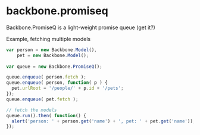 backbone.promiseq
=================

Backbone.PromiseQ is a light-weight promise queue (get it?)


Example, fetching multiple models
``` javascript
var person = new Backbone.Model(),
    pet = new Backbone.Model();
    
var queue = new Backbone.PromiseQ();

queue.enqueue( person.fetch );
queue.enqueue( person, function( p ) {
  pet.urlRoot = '/people/' + p.id + '/pets';
});
queue.enqueue( pet.fetch );

// fetch the models
queue.run().then( function() {
  alert('person: ' + person.get('name') + ', pet: ' + pet.get('name'));
});
```
